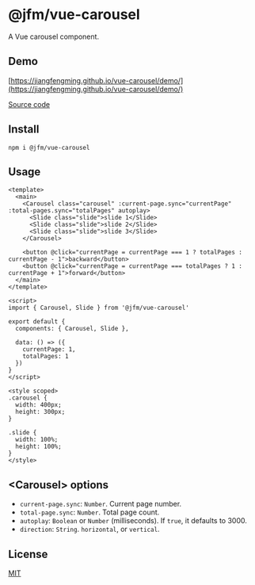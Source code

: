 # @jfm/vue-carousel
A Vue carousel component.

## Demo
[https://jiangfengming.github.io/vue-carousel/demo/](https://jiangfengming.github.io/vue-carousel/demo/)

[Source code](https://github.com/jiangfengming/vue-carousel/blob/master/demo-src/App.vue)

## Install
```
npm i @jfm/vue-carousel
```

## Usage
```vue
<template>
  <main>
    <Carousel class="carousel" :current-page.sync="currentPage" :total-pages.sync="totalPages" autoplay>
      <Slide class="slide">slide 1</Slide>
      <Slide class="slide">slide 2</Slide>
      <Slide class="slide">slide 3</Slide>
    </Carousel>

    <button @click="currentPage = currentPage === 1 ? totalPages : currentPage - 1">backward</button>
    <button @click="currentPage = currentPage === totalPages ? 1 : currentPage + 1">forward</button>
  </main>
</template>

<script>
import { Carousel, Slide } from '@jfm/vue-carousel'

export default {
  components: { Carousel, Slide },

  data: () => ({
    currentPage: 1,
    totalPages: 1
  })
}
</script>

<style scoped>
.carousel {
  width: 400px;
  height: 300px;
}

.slide {
  width: 100%;
  height: 100%;
}
</style>
```

## \<Carousel> options
* `current-page.sync`: `Number`. Current page number.
* `total-page.sync`: `Number`. Total page count.
* `autoplay`: `Boolean` or `Number` (milliseconds). If `true`, it defaults to 3000.
* `direction`: `String`. `horizontal`, or `vertical`.
  
## License
[MIT](LICENSE)
